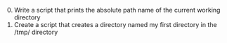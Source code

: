 0. Write a script that prints the absolute path name of the current working directory
6. Create a script that creates a directory named my first directory in the /tmp/ directory
